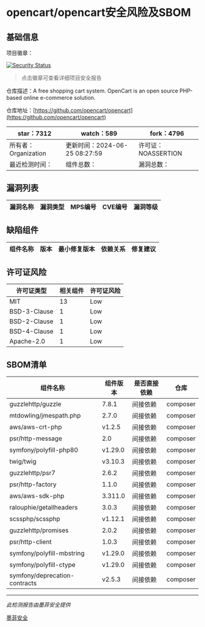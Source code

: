 # opencart/opencart安全风险及SBOM

## 基础信息

项目徽章：

[![Security Status](https://www.murphysec.com/platform3/v31/badge/1805678773481025536.svg)](https://www.murphysec.com/console/report/1691516826202034176/1805678773481025536)

> 点击徽章可查看详细项目安全报告

仓库描述：A free shopping cart system. OpenCart is an open source PHP-based online e-commerce solution.

仓库地址：[https://github.com/opencart/opencart](https://github.com/opencart/opencart)

| star：7312 | watch：589 | fork：4796 |
| ----------- | -------------- | ------------ |
| 所有者：Organization | 更新时间：2024-06-25 08:27:59 | 许可证：NOASSERTION |
| 最近检测时间： | 组件总数： | 漏洞总数： |




## 漏洞列表

| 漏洞名称 | 漏洞类型 | MPS编号 | CVE编号 | 漏洞等级 |
| ------- | ------ | ------- | ------ | ----- |





## 缺陷组件

| 组件名称 | 版本 | 最小修复版本 | 依赖关系 | 修复建议 |
| -------- | ---- | ------------ | -------- | -------- |





## 许可证风险

| 许可证类型 | 相关组件 | 许可证风险 |
| ---------- | -------- | ---------- |
|MIT|13|Low|
|BSD-3-Clause|1|Low|
|BSD-2-Clause|1|Low|
|BSD-4-Clause|1|Low|
|Apache-2.0|1|Low|




## SBOM清单

| 组件名称 | 组件版本 | 是否直接依赖 | 仓库 |
| -------- | -------- | ------------ | ---- |
|guzzlehttp/guzzle|7.8.1|间接依赖|composer|
|mtdowling/jmespath.php|2.7.0|间接依赖|composer|
|aws/aws-crt-php|v1.2.5|间接依赖|composer|
|psr/http-message|2.0|间接依赖|composer|
|symfony/polyfill-php80|v1.29.0|间接依赖|composer|
|twig/twig|v3.10.3|间接依赖|composer|
|guzzlehttp/psr7|2.6.2|间接依赖|composer|
|psr/http-factory|1.1.0|间接依赖|composer|
|aws/aws-sdk-php|3.311.0|间接依赖|composer|
|ralouphie/getallheaders|3.0.3|间接依赖|composer|
|scssphp/scssphp|v1.12.1|间接依赖|composer|
|guzzlehttp/promises|2.0.2|间接依赖|composer|
|psr/http-client|1.0.3|间接依赖|composer|
|symfony/polyfill-mbstring|v1.29.0|间接依赖|composer|
|symfony/polyfill-ctype|v1.29.0|间接依赖|composer|
|symfony/deprecation-contracts|v2.5.3|间接依赖|composer|


------

*此检测报告由墨菲安全提供*

[墨菲安全](www.murphysec.com)
